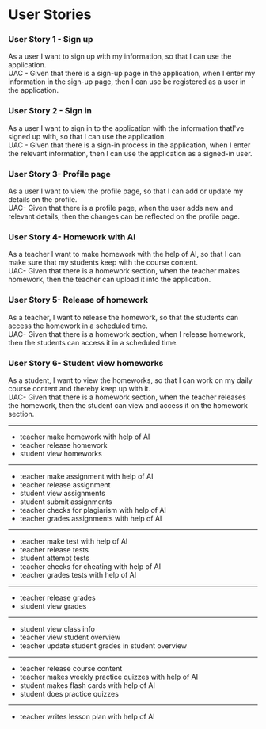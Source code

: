 # User Stories
### User Story 1 - Sign up
As a user I want to sign up with my information, so that I can use the application.\
UAC - Given that there is a sign-up page in the application, when I enter my information in the sign-up page, then I can use be registered as a user in the application.

### User Story 2 - Sign in 
As a user I want to sign in to the application with the information thatI've signed up with, so that I can use the application.\
UAC - Given that there is a sign-in process in the application, when I enter the relevant information, then I can use the application as a signed-in user.
### User Story 3- Profile page
As a user I want to view the profile page, so that I can add or update my details on the profile.\
UAC- Given that there is a profile page, when the user adds new and relevant details, then the changes can be reflected on the profile page.
### User Story 4- Homework with AI
As a teacher I want to make homework with the help of AI, so that I can make sure that my students keep with the course content.\
UAC- Given that there is a homework section, when the teacher makes homework, then the teacher can upload it into the application.
### User Story 5- Release of homework
As a teacher, I want to release the homework, so that the students can access the homework in a scheduled time.\
UAC- Given that there is a homework section, when I release homework, then the students can access it in a scheduled time.
### User Story 6- Student view homeworks
As a student, I want to view the homeworks, so that I can work on my daily course content and thereby keep up with it.\
UAC- Given that there is a homework section, when the teacher releases the homework, then the student can view and access it on the homework section.
___
- teacher make homework with help of AI
- teacher release homework
- student view homeworks
___
- teacher make assignment with help of AI
- teacher release assignment
- student view assignments
- student submit assignments
- teacher checks for plagiarism with help of AI
- teacher grades assignments with help of AI
___
- teacher make test with help of AI
- teacher release tests
- student attempt tests
- teacher checks for cheating with help of AI
- teacher grades tests with help of AI
___
- teacher release grades
- student view grades
___
- student view class info
- teacher view student overview
- teacher update student grades in student overview
___
- teacher release course content
- teacher makes weekly practice quizzes with help of AI
- student makes flash cards with help of AI
- student does practice quizzes
___
- teacher writes lesson plan with help of AI
